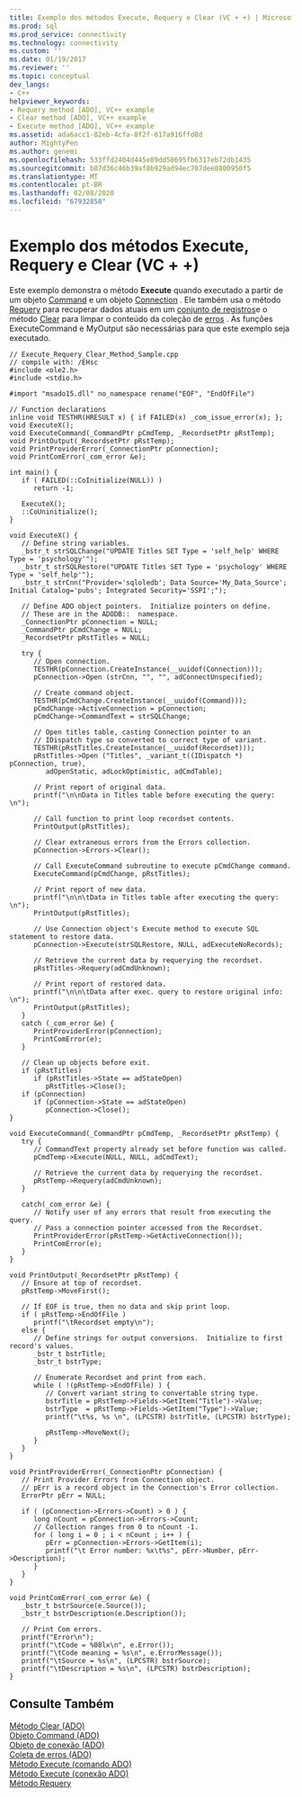 ```yaml
---
title: Exemplo dos métodos Execute, Requery e Clear (VC + +) | Microsoft Docs
ms.prod: sql
ms.prod_service: connectivity
ms.technology: connectivity
ms.custom: ''
ms.date: 01/19/2017
ms.reviewer: ''
ms.topic: conceptual
dev_langs:
- C++
helpviewer_keywords:
- Requery method [ADO], VC++ example
- Clear method [ADO], VC++ example
- Execute method [ADO], VC++ example
ms.assetid: ada6acc1-82eb-4cfa-8f2f-617a916ffd8d
author: MightyPen
ms.author: genemi
ms.openlocfilehash: 533ffd2404d445e89dd50695fb6317eb72db1435
ms.sourcegitcommit: b87d36c46b39af8b929ad94ec707dee8800950f5
ms.translationtype: MT
ms.contentlocale: pt-BR
ms.lasthandoff: 02/08/2020
ms.locfileid: "67932858"
---
```

# <a name="execute-requery-and-clear-methods-example-vc"></a>Exemplo dos métodos Execute, Requery e Clear (VC + +)
Este exemplo demonstra o método **Execute** quando executado a partir de um objeto [Command](../../../ado/reference/ado-api/command-object-ado.md) e um objeto [Connection](../../../ado/reference/ado-api/connection-object-ado.md) . Ele também usa o método [Requery](../../../ado/reference/ado-api/requery-method.md) para recuperar dados atuais em um [conjunto de registros](../../../ado/reference/ado-api/recordset-object-ado.md)e o método [Clear](../../../ado/reference/ado-api/clear-method-ado.md) para limpar o conteúdo da coleção de [erros](../../../ado/reference/ado-api/errors-collection-ado.md) . As funções ExecuteCommand e MyOutput são necessárias para que este exemplo seja executado.  
  
```  
// Execute_Requery_Clear_Method_Sample.cpp  
// compile with: /EHsc  
#include <ole2.h>  
#include <stdio.h>  
  
#import "msado15.dll" no_namespace rename("EOF", "EndOfFile")  
  
// Function declarations  
inline void TESTHR(HRESULT x) { if FAILED(x) _com_issue_error(x); };  
void ExecuteX();  
void ExecuteCommand(_CommandPtr pCmdTemp, _RecordsetPtr pRstTemp);  
void PrintOutput(_RecordsetPtr pRstTemp);  
void PrintProviderError(_ConnectionPtr pConnection);  
void PrintComError(_com_error &e);  
  
int main() {  
   if ( FAILED(::CoInitialize(NULL)) )  
      return -1;  
  
   ExecuteX();  
   ::CoUninitialize();  
}  
  
void ExecuteX() {  
   // Define string variables.  
   _bstr_t strSQLChange("UPDATE Titles SET Type = 'self_help' WHERE Type = 'psychology'");  
   _bstr_t strSQLRestore("UPDATE Titles SET Type = 'psychology' WHERE Type = 'self_help'");  
   _bstr_t strCnn("Provider='sqloledb'; Data Source='My_Data_Source'; Initial Catalog='pubs'; Integrated Security='SSPI';");  
  
   // Define ADO object pointers.  Initialize pointers on define.  
   // These are in the ADODB::  namespace.  
   _ConnectionPtr pConnection = NULL;  
   _CommandPtr pCmdChange = NULL;  
   _RecordsetPtr pRstTitles = NULL;  
  
   try {  
      // Open connection.  
      TESTHR(pConnection.CreateInstance(__uuidof(Connection)));  
      pConnection->Open (strCnn, "", "", adConnectUnspecified);  
  
      // Create command object.  
      TESTHR(pCmdChange.CreateInstance(__uuidof(Command)));  
      pCmdChange->ActiveConnection = pConnection;  
      pCmdChange->CommandText = strSQLChange;  
  
      // Open titles table, casting Connection pointer to an   
      // IDispatch type so converted to correct type of variant.  
      TESTHR(pRstTitles.CreateInstance(__uuidof(Recordset)));  
      pRstTitles->Open ("Titles", _variant_t((IDispatch *) pConnection, true),   
         adOpenStatic, adLockOptimistic, adCmdTable);  
  
      // Print report of original data.  
      printf("\n\nData in Titles table before executing the query: \n");  
  
      // Call function to print loop recordset contents.  
      PrintOutput(pRstTitles);  
  
      // Clear extraneous errors from the Errors collection.  
      pConnection->Errors->Clear();  
  
      // Call ExecuteCommand subroutine to execute pCmdChange command.  
      ExecuteCommand(pCmdChange, pRstTitles);  
  
      // Print report of new data.  
      printf("\n\n\tData in Titles table after executing the query: \n");  
      PrintOutput(pRstTitles);  
  
      // Use Connection object's Execute method to execute SQL statement to restore data.  
      pConnection->Execute(strSQLRestore, NULL, adExecuteNoRecords);  
  
      // Retrieve the current data by requerying the recordset.  
      pRstTitles->Requery(adCmdUnknown);  
  
      // Print report of restored data.  
      printf("\n\n\tData after exec. query to restore original info: \n");  
      PrintOutput(pRstTitles);  
   }  
   catch (_com_error &e) {  
      PrintProviderError(pConnection);  
      PrintComError(e);  
   }  
  
   // Clean up objects before exit.  
   if (pRstTitles)  
      if (pRstTitles->State == adStateOpen)  
         pRstTitles->Close();  
   if (pConnection)  
      if (pConnection->State == adStateOpen)  
         pConnection->Close();  
}  
  
void ExecuteCommand(_CommandPtr pCmdTemp, _RecordsetPtr pRstTemp) {  
   try {  
      // CommandText property already set before function was called.  
      pCmdTemp->Execute(NULL, NULL, adCmdText);  
  
      // Retrieve the current data by requerying the recordset.  
      pRstTemp->Requery(adCmdUnknown);  
   }  
  
   catch(_com_error &e) {  
      // Notify user of any errors that result from executing the query.  
      // Pass a connection pointer accessed from the Recordset.  
      PrintProviderError(pRstTemp->GetActiveConnection());  
      PrintComError(e);  
   }  
}  
  
void PrintOutput(_RecordsetPtr pRstTemp) {  
   // Ensure at top of recordset.  
   pRstTemp->MoveFirst();  
  
   // If EOF is true, then no data and skip print loop.  
   if ( pRstTemp->EndOfFile )  
      printf("\tRecordset empty\n");  
   else {  
      // Define strings for output conversions.  Initialize to first record's values.  
      _bstr_t bstrTitle;  
      _bstr_t bstrType;  
  
      // Enumerate Recordset and print from each.  
      while ( !(pRstTemp->EndOfFile) ) {  
         // Convert variant string to convertable string type.  
         bstrTitle = pRstTemp->Fields->GetItem("Title")->Value;  
         bstrType  = pRstTemp->Fields->GetItem("Type")->Value;  
         printf("\t%s, %s \n", (LPCSTR) bstrTitle, (LPCSTR) bstrType);  
  
         pRstTemp->MoveNext();  
      }  
   }  
}  
  
void PrintProviderError(_ConnectionPtr pConnection) {  
   // Print Provider Errors from Connection object.  
   // pErr is a record object in the Connection's Error collection.  
   ErrorPtr pErr = NULL;  
  
   if ( (pConnection->Errors->Count) > 0 ) {  
      long nCount = pConnection->Errors->Count;  
      // Collection ranges from 0 to nCount -1.  
      for ( long i = 0 ; i < nCount ; i++ ) {  
         pErr = pConnection->Errors->GetItem(i);  
         printf("\t Error number: %x\t%s", pErr->Number, pErr->Description);  
      }  
   }  
}  
  
void PrintComError(_com_error &e) {  
   _bstr_t bstrSource(e.Source());  
   _bstr_t bstrDescription(e.Description());  
  
   // Print Com errors.  
   printf("Error\n");  
   printf("\tCode = %08lx\n", e.Error());  
   printf("\tCode meaning = %s\n", e.ErrorMessage());  
   printf("\tSource = %s\n", (LPCSTR) bstrSource);  
   printf("\tDescription = %s\n", (LPCSTR) bstrDescription);  
}  
```  
  
## <a name="see-also"></a>Consulte Também  
 [Método Clear (ADO)](../../../ado/reference/ado-api/clear-method-ado.md)   
 [Objeto Command (ADO)](../../../ado/reference/ado-api/command-object-ado.md)   
 [Objeto de conexão (ADO)](../../../ado/reference/ado-api/connection-object-ado.md)   
 [Coleta de erros (ADO)](../../../ado/reference/ado-api/errors-collection-ado.md)   
 [Método Execute (comando ADO)](../../../ado/reference/ado-api/execute-method-ado-command.md)   
 [Método Execute (conexão ADO)](../../../ado/reference/ado-api/execute-method-ado-connection.md)   
 [Método Requery](../../../ado/reference/ado-api/requery-method.md)
